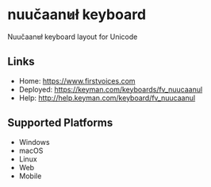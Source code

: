 nuučaan̓uł keyboard
======================

Nuučaan̓uł keyboard layout for Unicode

Links
-----

 * Home:     <https://www.firstvoices.com>
 * Deployed: <https://keyman.com/keyboards/fv_nuucaanul>
 * Help:     <http://help.keyman.com/keyboard/fv_nuucaanul>
 
Supported Platforms
-------------------

 * Windows
 * macOS
 * Linux
 * Web
 * Mobile
